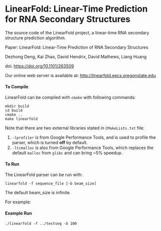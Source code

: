 LinearFold: Linear-Time Prediction for RNA Secondary Structures
============================================

The source code of the LinearFold project, a linear-time RNA secondary structure prediction algorithm.

Paper:
LinearFold: Linear-Time Prediction of RNA Secondary Structures

Dezhong Deng, Kai Zhao, David Hendrix, David Mathews, Liang Huang

doi: https://doi.org/10.1101/263509

Our online web server is available at: http://linearfold.eecs.oregonstate.edu

#### To Compile
LinearFold can be compiled with ```cmake``` with following commands:

```
mkdir build
cd build
cmake ..
make linearfold
```

Note that there are two external libraries stated in ```CMakeLists.txt``` file:

1. ```-lprofiler``` is from Google Performance Tools, and is used to profile the parser, which is turned __off__ by default.
2. ```-ltcmalloc``` is also from Google Performance Tools, which replaces the default ```malloc``` from ```glibc``` and can bring ~5% speedup.


#### To Run
The LinearFold parser can be run with:
```
linearfold -f sequence_file [-b beam_size]
```

The default beam_size is infinite.

For example:
#### Example Run
```
./linearfold -f ../testseq -b 100
```
